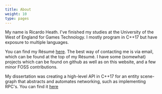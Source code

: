 ```yaml
---
title: About
weight: 10
type: pages
---
```


My name is Ricardo Heath. I've finished my studies at the University of the West of England for Games Technology. I mostly program in C++17 but have exposure to multiple languages.

You can find my Résumé [here](
https://drive.google.com/open?id=1ivFccs5jylJk1owtL1JpQ6qnXj-RWwnh). The best way of contacting me is via email, which can be found at the top of my Résumé. I have some (somewhat) projects which can be found on github as well as on this website, and a few minor FOSS contributions.

My dissertation was creating a high-level API in C++17 for an entity scene-graph that abstracts and automates networking, such as implementing RPC's. You can find it [here](../projects/enkinet/)